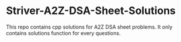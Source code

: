 # Striver-A2Z-DSA-Sheet-Solutions

This repo contains cpp solutions for A2Z DSA sheet problems.
It only contains solutions function for every questions.
